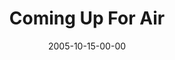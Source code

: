 ---
layout: message
category: message
series: "Room To Breathe"
title: "Coming Up For Air"
date: 2005-10-15-00-00
message_id: 98
audio: "http://s3.amazonaws.com/crossroads-media/media/legacy/mp3/Room_To_Breathe_02_10-16-05_Coming_Up_For_Air.mp3"
audio-duration: "44:24"
flag: "N"
---